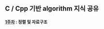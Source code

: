 ## C / Cpp 기반 algorithm 지식 공유

#### [1주차](https://velog.io/@taerim0/2023-%ED%95%98%EA%B3%84%EB%AA%A8%EA%B0%81%EC%86%8C-taerims-%EC%BD%94%EB%94%A9%EA%B5%90%EC%8B%A4-1) : 정렬 및 자료구조

